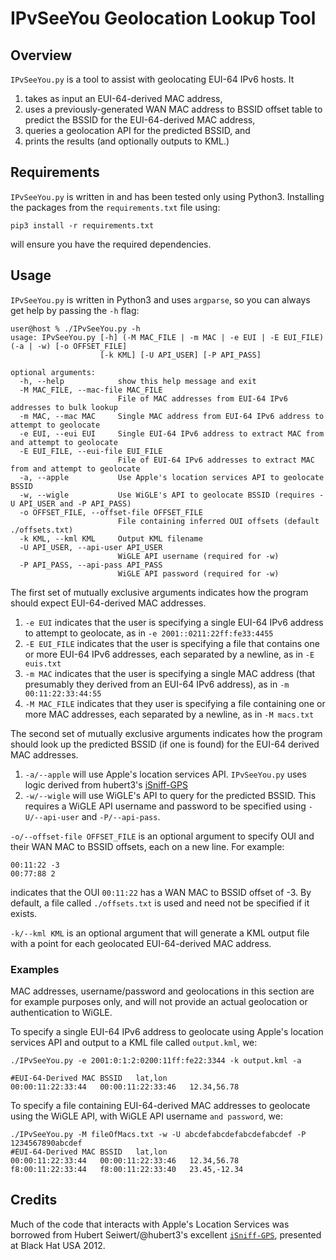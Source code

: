 # IPvSeeYou Geolocation Lookup Tool

## Overview

`IPvSeeYou.py` is a tool to assist with geolocating EUI-64 IPv6 hosts. It 

1. takes as input an EUI-64-derived MAC address, 
1. uses a previously-generated WAN MAC address to BSSID offset table to predict
   the BSSID for the EUI-64-derived MAC address, 
1. queries a geolocation API for the predicted BSSID, and 
1. prints the results (and optionally outputs to KML.)

## Requirements

`IPvSeeYou.py` is written in and has been tested only using Python3. Installing
the packages from the `requirements.txt` file using:

```
pip3 install -r requirements.txt
```

will ensure you have the required dependencies.

## Usage

`IPvSeeYou.py` is written in Python3 and uses `argparse`, so you can always get
help by passing the `-h` flag:

```
user@host % ./IPvSeeYou.py -h
usage: IPvSeeYou.py [-h] (-M MAC_FILE | -m MAC | -e EUI | -E EUI_FILE) (-a | -w) [-o OFFSET_FILE]
                    [-k KML] [-U API_USER] [-P API_PASS]

optional arguments:
  -h, --help            show this help message and exit
  -M MAC_FILE, --mac-file MAC_FILE
                        File of MAC addresses from EUI-64 IPv6 addresses to bulk lookup
  -m MAC, --mac MAC     Single MAC address from EUI-64 IPv6 address to attempt to geolocate
  -e EUI, --eui EUI     Single EUI-64 IPv6 address to extract MAC from and attempt to geolocate
  -E EUI_FILE, --eui-file EUI_FILE
                        File of EUI-64 IPv6 addresses to extract MAC from and attempt to geolocate
  -a, --apple           Use Apple's location services API to geolocate BSSID
  -w, --wigle           Use WiGLE's API to geolocate BSSID (requires -U API_USER and -P API_PASS)
  -o OFFSET_FILE, --offset-file OFFSET_FILE
                        File containing inferred OUI offsets (default ./offsets.txt)
  -k KML, --kml KML     Output KML filename
  -U API_USER, --api-user API_USER
                        WiGLE API username (required for -w)
  -P API_PASS, --api-pass API_PASS
                        WiGLE API password (required for -w)
```

The first set of mutually exclusive arguments indicates how the program should
expect EUI-64-derived MAC addresses.

1. `-e EUI` indicates that the user is specifying a single EUI-64 IPv6 address
   to attempt to geolocate, as in `-e 2001::0211:22ff:fe33:4455`
1. `-E EUI_FILE` indicates that the user is specifying a file that contains one
   or more EUI-64 IPv6 addresses, each separated by a newline, as in 
    `-E euis.txt`
1. `-m MAC` indicates that the user is specifying a single MAC address (that
   presumably they derived from an EUI-64 IPv6 address), as in `-m
00:11:22:33:44:55`
1. `-M MAC_FILE` indicates that they user is specifying a file containing one or
   more MAC addresses, each separated by a newline, as in `-M macs.txt`

The second set of mutually exclusive arguments indicates how the program should
look up the predicted BSSID (if one is found) for the EUI-64 derived MAC
addresses.

1. `-a/--apple` will use Apple's location services API. `IPvSeeYou.py` uses
   logic derived from hubert3's [iSniff-GPS](https://github.com/hubert3/iSniff-GPS)
1. `-w/--wigle` will use WiGLE's API to query for the predicted BSSID. This
   requires a WiGLE API username and password to be specified using
`-U/--api-user` and `-P/--api-pass`.

`-o/--offset-file OFFSET_FILE` is an optional argument to specify OUI and their WAN MAC to
BSSID offsets, each on a new line. For example:

```
00:11:22 -3
00:77:88 2
```

indicates that the OUI `00:11:22` has a WAN MAC to BSSID offset of -3. By
default, a file called `./offsets.txt` is used and need not be specified if it
exists.

`-k/--kml KML` is an optional argument that will generate a KML output file with
a point for each geolocated EUI-64-derived MAC address. 

### Examples

MAC addresses, username/password and geolocations in this section are for
example purposes only, and will not provide an actual geolocation or
authentication to WiGLE.

To specify a single EUI-64 IPv6 address to geolocate using Apple's location
services API and output to a KML file called `output.kml`, we:

```
./IPvSeeYou.py -e 2001:0:1:2:0200:11ff:fe22:3344 -k output.kml -a

#EUI-64-Derived MAC	BSSID	lat,lon
00:00:11:22:33:44	00:00:11:22:33:46	12.34,56.78 
```

To specify a file containing EUI-64-derived MAC addresses to geolocate using the
WiGLE API, with WiGLE API username `` and password ``, we:

```
./IPvSeeYou.py -M fileOfMacs.txt -w -U abcdefabcdefabcdefabcdef -P 1234567890abcdef
#EUI-64-Derived MAC	BSSID	lat,lon
00:00:11:22:33:44	00:00:11:22:33:46	12.34,56.78 
f8:00:11:22:33:44	f8:00:11:22:33:40	23.45,-12.34
```

## Credits

Much of the code that interacts with Apple's Location Services was borrowed from
Hubert Seiwert/@hubert3's excellent [`iSniff-GPS`](https://github.com/hubert3/iSniff-GPS),
presented at Black Hat USA 2012.
